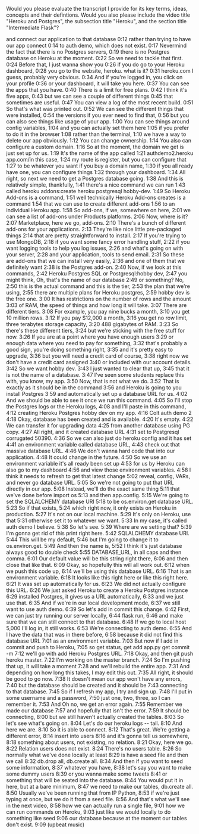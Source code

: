 Would you please evaluate the transcript I provide for its key terms, ideas, concepts and their defintions. Would you also please include the video title "Heroku and Postgres", the subsection title "Heroku", and the section title "Intermediate Flask"?


and connect our application to that database
0:12
rather than trying to have our app connect
0:14
to auth demo, which does not exist.
0:17
Nevermind the fact that there is no Postgres servers,
0:19
there is no Postgres database on Heroku at the moment.
0:22
So we need to tackle that first.
0:24
Before that, I just wanna show you
0:26
if you do go to your Heroku dashboard,
0:28
you go to the website, heroku. what is it?
0:31
heroku.com I guess, probably very obvious.
0:34
And if you're logged in, you click on your profile
0:36
or your dashboard, it will take you here.
0:37
You can see the apps that you have.
0:40
There is a limit for free plans.
0:42
I think it's five apps,
0:43
but we can see a couple of different things
0:45
that sometimes are useful.
0:47
You can view a log of the most recent build.
0:51
So that's what was printed out.
0:52
We can see the different things that were installed,
0:54
the versions if you ever need to find that,
0:56
but you can also see things like usage of your app.
1:00
You can see things around config variables,
1:04
and you can actually set them here
1:05
if you prefer to do it in the browser
1:08
rather than the terminal,
1:10
we have a way to delete our app obviously.
1:12
You can change ownership.
1:14
You also can configure a custom domain.
1:16
So at the moment, the domain we get is just set up for us.
1:19
It's the name of the app called
1:21
authdemo2.heroku app.com/in this case,
1:24
my route is register, but you can configure that
1:27
to be whatever you want if you buy a domain name,
1:30
if you all ready have one, you can configure things
1:32
through your dashboard.
1:34
All right, so next we need to get a Postgres database going.
1:38
And this is relatively simple, thankfully,
1:41
there's a nice command we can run
1:43
called heroku addons:create heroku postgresql hobby-dev.
1:49
So Heroku Add-ons is a command,
1:51
well technically Heroku Add-ons creates is a command
1:54
that we can use to create different add-ons
1:56
to an individual Heroku app.
1:58
So add-ons, if we, somewhere on here,
2:01
we can see a list of add-ons under Products platforms.
2:06
Now, where is it?
2:07
Marketplace, here we go, add-ons.
2:10
There's a bunch of different add-ons for your applications.
2:13
They're like nice little pre-packaged things
2:14
that are pretty straightforward to install.
2:17
If you're trying to use MongoDB,
2:18
if you want some fancy error handling stuff,
2:22
if you want logging tools to help you log issues,
2:26
and what's going on with your server,
2:28
and your application, tools to send email.
2:31
So these are add-ons that we can install very easily,
2:36
and one of them that we definitely want
2:38
is the Postgres add-on.
2:40
Now, if we look at this commands,
2:42
Heroku Postgres SQL or Postgresql:hobby dev,
2:47
you might think, Oh, that's the name of our database
2:49
or something? No,
2:50
this is the actual command and this is the tier,
2:53
the plan that we're using,
2:55
there are multiple plans for Heroku postgres,
2:59
hobby dev is the free one.
3:00
It has restrictions on the number of rows and the amount
3:03
of RAM, the speed of things and how long it will take.
3:07
There are different tiers.
3:08
For example, you pay nine bucks a month,
3:10
you get 10 million rows.
3:12
If you pay $12,000 a month,
3:16
you get no row limit, three terabytes storage capacity,
3:20
488 gigabytes of RAM.
3:23
So there's these different tiers,
3:24
but we're sticking with the free stuff for now.
3:26
If you are at a point where you have enough users
3:29
or enough data where you need to pay for something,
3:32
that's probably a good sign, you're doing something right,
3:35
and it's pretty easy to upgrade,
3:36
but you will need a credit card of course,
3:38
right now we don't have a credit card assigned
3:40
or included with our account details.
3:42
So we want hobby dev.
3:43
I just wanted to clear that up,
3:45
that it is not the name of a database.
3:47
I've seen some students replace this with, you know, my app.
3:50
Now, that is not what we do.
3:52
That is exactly as it should be in the command
3:56
and Heroku is going to you install Postgres
3:59
and automatically set up a database URL for us.
4:02
And we should be able to see it once we run this command.
4:05
So I'll stop the Postgres logs or the Heroku logs,
4:08
and I'll paste in this command,
4:12
creating Heroku Postgres hobby dev on my app.
4:16
Colt auth demo 2
4:18
Okay, database has been created and is available.
4:20
It's empty.
4:22
We can transfer it for upgrading data
4:25
from another database using PG copy.
4:27
All right, and it created database URL
4:31
set to Postgresql corrugated 50390.
4:36
So we can also just do heroku config and it has set
4:41
an environment variable called database URL,
4:43
check out that massive database URL.
4:46
We don't wanna hard code that into our application.
4:48
It could change in the future.
4:50
So we use an environment variable it's all ready been set up
4:53
for us by Heroku can also go to my dashboard
4:56
and view those environment variables.
4:58
I think it needs to refresh to get that latest change
5:02
reveal, config, VARs, and never go database URL.
5:05
So we're not going to put that URL directly in our app.
5:08
Instead, we'll do the exact same thing
5:11
that we've done before import os
5:13
and then app.config.
5:15
We're going to set the SQLALCHEMY database URI
5:18
to be os.environ.get database URL.
5:23
So if that exists,
5:24
which right now, it only exists on Heroku in production.
5:27
It's not on our local machine.
5:29
It's only on Heroku, use that
5:31
otherwise set it to whatever we want.
5:33
In my case, it's called auth demo I believe.
5:38
So let's see.
5:39
Where are we setting that?
5:39
I'm gonna get rid of this print right here.
5:42
SQLALCHEMY database URI.
5:44
This will be my default,
5:46
but I'm going to change it to os.environ.get.
5:49
And then the name is,
5:52
I think it's just database always good to double check
5:55
DATABASE_URL, in all caps and then comma.
6:01
Our default value will be this string right there,
6:06
and then close that like that.
6:09
Okay, so hopefully this will all work out.
6:12
when we push this code up,
6:14
we'll be using this database URL.
6:16
That is an environment variable.
6:18
It looks like this right here or like this right here.
6:21
It was set up automatically for us.
6:23
We did not actually configure this URL.
6:26
We just asked Heroku to create a Heroku Postgres instance
6:29
installed Postgres, it gives us a URL automatically,
6:33
and we just use that.
6:35
And if we're in our local development mode,
6:37
we still want to use auth demo.
6:39
So let's add in commit this change.
6:42
First, we can just try running our server locally,
6:44
flask run,
6:46
and make sure that we can still connect to that database.
6:48
If we go to local host 5,000 I'll log in, it still works.
6:53
We're connecting to auth demo.
6:55
And I have the data that was in there before,
6:58
because it did not find this database URL
7:01
as an environment variable.
7:03
But now if I add in commit and push to Heroku,
7:05
so get status, get add app.py get commit -m
7:12
we'll go with add Heroku Postgres URL.
7:18
Okay, and then git push heroku master.
7:22
I'm working on the master branch.
7:24
So I'm pushing that up, it will take a moment
7:28
and we'll rebuild the entire app.
7:31
And depending on how long this takes, I may edit this out.
7:35
All right, it should be good to go now.
7:38
It doesn't mean our app won't have any errors,
7:40
but the database should be created and it should be
7:43
connecting to that database.
7:45
So if I refresh my app, I try and sign up.
7:48
I'll put in some username and a password,
7:50
just one, two, three, so I can remember it.
7:53
And Oh no, we get an error again.
7:55
Remember we made our database
7:57
and hopefully that isn't the error.
7:59
It should be connecting,
8:00
but we still haven't actually created the tables.
8:03
So let's see what's going on.
8:04
Let's do our heroku logs -- tail.
8:10
And here we are.
8:10
So it is able to connect.
8:12
That's great. We're getting a different error,
8:14
insert into users
8:16
and it's gonna tell us somewhere,
8:18
something about users, not existing, no relation.
8:21
Okay, here we go.
8:22
Relation users does not exist.
8:24
There's no users table.
8:26
So normally what we've done locally at least
8:29
is have a seed file and then we call
8:32
db.drop all, db.create all.
8:34
And then if you want to seed some information,
8:37
whatever you have,
8:38
let's say you want to make some dummy users
8:39
or you wanna make some tweets
8:41
or something that will be seated into the database.
8:44
You would put it in here, but at a bare minimum,
8:47
we need to make our tables, db.create all.
8:50
Usually we've been running that from IP Python,
8:53
if we're just typing at once, but we do it from a seed file.
8:56
And that's what we'll see in the next video,
8:58
how we can actually run a single file,
9:01
how we can run commands on Heroku,
9:03
just like we would locally to do something like seed
9:06
our database because at the moment our tables don't exist.
9:09
(upbeat music)
